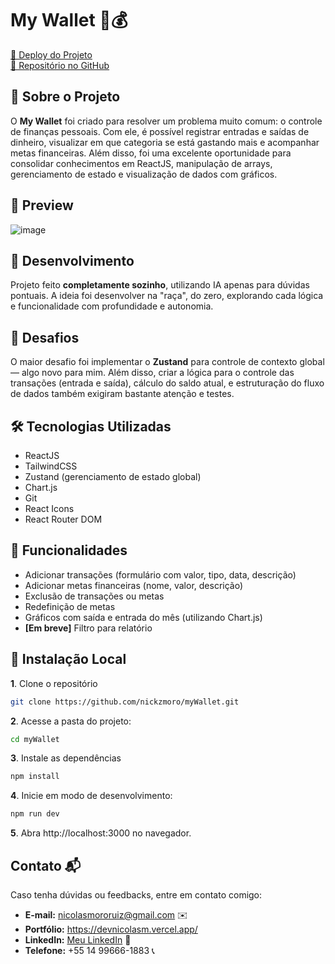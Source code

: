 # My Wallet 💼💰

[🔗 Deploy do Projeto](https://my-wallet-sand.vercel.app/)  
[📁 Repositório no GitHub](https://github.com/nickzmoro/myWallet)

## 📌 Sobre o Projeto

O **My Wallet** foi criado para resolver um problema muito comum: o controle de finanças pessoais. Com ele, é possível registrar entradas e saídas de dinheiro, visualizar em que categoria se está gastando mais e acompanhar metas financeiras. Além disso, foi uma excelente oportunidade para consolidar conhecimentos em ReactJS, manipulação de arrays, gerenciamento de estado e visualização de dados com gráficos.

## 📸 Preview

![image](https://github.com/user-attachments/assets/f045b0bc-a0df-49cb-87bd-5e1cded073ce)

## 🧠 Desenvolvimento

Projeto feito **completamente sozinho**, utilizando IA apenas para dúvidas pontuais. A ideia foi desenvolver na "raça", do zero, explorando cada lógica e funcionalidade com profundidade e autonomia.

## 🚧 Desafios

O maior desafio foi implementar o **Zustand** para controle de contexto global — algo novo para mim. Além disso, criar a lógica para o controle das transações (entrada e saída), cálculo do saldo atual, e estruturação do fluxo de dados também exigiram bastante atenção e testes.

## 🛠 Tecnologias Utilizadas

- ReactJS
- TailwindCSS
- Zustand (gerenciamento de estado global)
- Chart.js
- Git
- React Icons
- React Router DOM

## 📌 Funcionalidades

- Adicionar transações (formulário com valor, tipo, data, descrição)
- Adicionar metas financeiras (nome, valor, descrição)
- Exclusão de transações ou metas
- Redefinição de metas
- Gráficos com saída e entrada do mês (utilizando Chart.js)
- **[Em breve]** Filtro para relatório

## 📁 Instalação Local

**1**. Clone o repositório
```bash
git clone https://github.com/nickzmoro/myWallet.git
```

**2**. Acesse a pasta do projeto:
```bash
cd myWallet
```

**3**. Instale as dependências
```bash
npm install
```

**4**. Inicie em modo de desenvolvimento:
```bash
npm run dev
```

**5**. Abra http://localhost:3000 no navegador.

## Contato 📬
Caso tenha dúvidas ou feedbacks, entre em contato comigo:

- **E-mail:** nicolasmororuiz@gmail.com ✉️
- **Portfólio:** https://devnicolasm.vercel.app/
- **LinkedIn:** [Meu LinkedIn](https://www.linkedin.com/in/devnicolas/) 🔗
- **Telefone:** +55 14 99666-1883 📞
